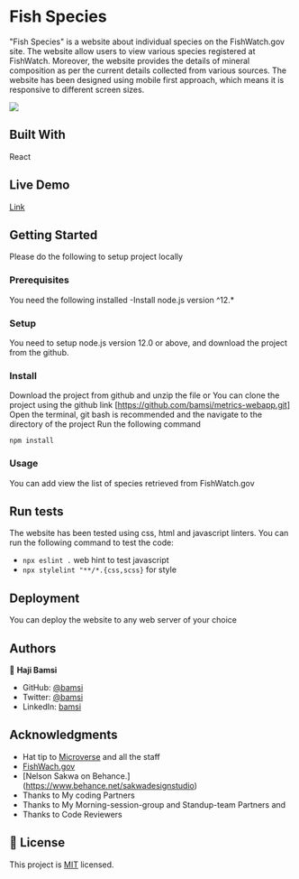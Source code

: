 # Fish Species 

"Fish Species" is a website  about individual species on the FishWatch.gov site. The website allow users to view various species registered at FishWatch. Moreover, the website provides the details of mineral composition as per the current details collected from various sources. The website has been designed using mobile first approach, which means it is responsive to different screen sizes.

<img src="./src/assets.screenshot.png">

## Built With

React

## Live Demo
[Link](https://fish-species-webapp.herokuapp.com/)

## Getting Started

Please do the following to setup project locally

### Prerequisites

You need the following installed
-Install node.js version ^12.\*

### Setup

You need to setup node.js version 12.0 or above, and download the project from the github.

### Install

Download the project from github and unzip the file or You can clone the project using the github link [https://github.com/bamsi/metrics-webapp.git]
Open the terminal, git bash is recommended and the navigate to the directory of the project
Run the following command

`npm install`

### Usage

You can add view the list of species retrieved from FishWatch.gov

## Run tests

The website has been tested using css, html and javascript linters. You can run the following command to test the code:

- `npx eslint .` web hint to test javascript
- `npx stylelint "**/*.{css,scss}` for style

## Deployment

You can deploy the website to any web server of your choice

## Authors

👤 **Haji Bamsi**

- GitHub:
  [@bamsi](https://github.com/bamsi)
- Twitter: [@bamsi](https://twitter.com/haji-bamsi-17327728/)
- LinkedIn: [bamsi](https://linkedin.com/in/bamsi)

## Acknowledgments

- Hat tip to [Microverse](www.microverse.org) and all the staff
- [FishWach.gov](https://www.fishwatch.gov/developers)
- [Nelson Sakwa on Behance.] (https://www.behance.net/sakwadesignstudio)
- Thanks to My coding Partners
- Thanks to My Morning-session-group and Standup-team Partners and
- Thanks to Code Reviewers

## 📝 License

This project is [MIT](./MIT.md) licensed.
